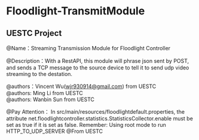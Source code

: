 # Floodlight-TransmitModule
## UESTC Project

@Name：Streaming Transmission Module for Floodlight Controller

@Description：With a RestAPI, this module will phrase json sent by POST, and sends a TCP message to the source device to tell it to send udp video streaming to the destation.

@authors：Vincent Wu(wjr930914@gmail.com) from UESTC<br> 
@authors: Ming Li from UESTC<br> 
@authors: Wanbin Sun from UESTC<br> 

@Pay Attention：
In src/main/resources/floodlightdefault.properties, the attribute net.floodlightcontroller.statistics.StatisticsCollector.enable must be set as true if it is set as false.
Remember: Using root mode to run HTTP_TO_UDP_SERVER
@From UESTC
